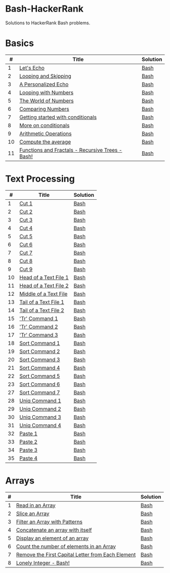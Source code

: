 # Bash-HackerRank 
Solutions to HackerRank Bash problems.

<h1>Basics</h1>

<table>
    <thead>
        <tr>
            <th>#</th>
            <th>Title</th>
            <th>Solution</th>
        </tr>
    </thead>
    <tbody>
        <tr>
            <td>1</td>
            <td><a href="https://www.hackerrank.com/challenges/bash-tutorials-lets-echo/problem">Let's Echo</a></td>
            <td><a href="https://github.com/djeada/Bash-HackerRank/blob/main/src/Basics/lets_echo.sh">Bash</a></td>
        </tr>
        <tr>
            <td>2</td>
            <td><a href="https://www.hackerrank.com/challenges/bash-tutorials---looping-and-skipping/problem">Looping and Skipping</a></td>
            <td><a href="https://github.com/djeada/Bash-HackerRank/blob/main/src/Basics/looping_and_skipping.sh">Bash</a></td>
        </tr>
        <tr>
            <td>3</td>
            <td><a href="https://www.hackerrank.com/challenges/bash-tutorials---a-personalized-echo/problem">A Personalized Echo</a></td>
            <td><a href="https://github.com/djeada/Bash-HackerRank/blob/main/src/Basics/personalized_echo.sh">Bash</a></td>
        </tr>
        <tr>
            <td>4</td>
            <td><a href="https://www.hackerrank.com/challenges/bash-tutorials---looping-with-numbers/problem">Looping with Numbers</a></td>
            <td><a href="https://github.com/djeada/Bash-HackerRank/blob/main/src/Basics/looping_with_numbers.sh">Bash</a></td>
        </tr>
        <tr>
            <td>5</td>
            <td><a href="https://www.hackerrank.com/challenges/bash-tutorials---the-world-of-numbers/problem">The World of Numbers</a></td>
            <td><a href="https://github.com/djeada/Bash-HackerRank/blob/main/src/Basics/world_of_numbers.sh">Bash</a></td>
        </tr>
        <tr>
            <td>6</td>
            <td><a href="https://www.hackerrank.com/challenges/bash-tutorials---comparing-numbers/problem">Comparing Numbers</a></td>
            <td><a href="https://github.com/djeada/Bash-HackerRank/blob/main/src/Basics/comparing_numbers.sh">Bash</a></td>
        </tr>
        <tr>
            <td>7</td>
            <td><a href="https://www.hackerrank.com/challenges/bash-tutorials---getting-started-with-conditionals/problem">Getting started with conditionals</a></td>
            <td><a href="https://github.com/djeada/Bash-HackerRank/blob/main/src/Basics/getting_started_with_conditionals.sh">Bash</a></td>
        </tr>
        <tr>
            <td>8</td>
            <td><a href="https://www.hackerrank.com/challenges/bash-tutorials---more-on-conditionals/problem">More on conditionals</a></td>
            <td><a href="https://github.com/djeada/Bash-HackerRank/blob/main/src/Basics/more_on_conditionals.sh">Bash</a></td>
        </tr>
        <tr>
            <td>9</td>
            <td><a href="https://www.hackerrank.com/challenges/bash-tutorials---arithmetic-operations/problem">Arithmetic Operations</td>
        <td><a href="https://github.com/djeada/Bash-HackerRank/blob/main/src/Basics/arithmetic_operations.sh">Bash</a></td>
        </tr>
        <tr>
            <td>10</td>
            <td><a href="https://www.hackerrank.com/challenges/bash-tutorials---compute-the-average/problem">Compute the average</a></td>
            <td><a href="https://github.com/djeada/Bash-HackerRank/blob/main/src/Basics/compute_the_average.sh">Bash</a></td>
        </tr>
        <tr>
            <td>11</td>
            <td><a href="https://www.hackerrank.com/challenges/fractal-trees-all/problem">Functions and Fractals - Recursive Trees - Bash!</a></td>
            <td><a href="">Bash</a></td>
        </tr>
    </tbody>
</table>

<h1>Text Processing</h1>

<table>
    <thead>
        <tr>
            <th>#</th>
            <th>Title</th>
            <th>Solution</th>
        </tr>
    </thead>
    <tbody>
        <tr>
            <td>1</td>
            <td><a href="https://www.hackerrank.com/challenges/text-processing-cut-1/problem">Cut 1</a></td>
            <td><a href="https://github.com/djeada/Bash-HackerRank/blob/main/src/TextProcessing/cut_1.sh">Bash</a></td>
        </tr>
        <tr>
            <td>2</td>
            <td><a href="https://www.hackerrank.com/challenges/text-processing-cut-2/problem">Cut 2</a></td>
            <td><a href="https://github.com/djeada/Bash-HackerRank/blob/main/src/TextProcessing/cut_2.sh">Bash</a></td>
        </tr>
        <tr>
            <td>3</td>
            <td><a href="https://www.hackerrank.com/challenges/text-processing-cut-3/problem">Cut 3</a></td>
            <td><a href="https://github.com/djeada/Bash-HackerRank/blob/main/src/TextProcessing/cut_3.sh">Bash</a></td>
        </tr>
        <tr>
            <td>4</td>
            <td><a href="https://www.hackerrank.com/challenges/text-processing-cut-4/problem">Cut 4</a></td>
            <td><a href="https://github.com/djeada/Bash-HackerRank/blob/main/src/TextProcessing/cut_4.sh">Bash</a></td>
        </tr>
        <tr>
            <td>5</td>
            <td><a href="https://www.hackerrank.com/challenges/text-processing-cut-5/problem">Cut 5</a></td>
            <td><a href="https://github.com/djeada/Bash-HackerRank/blob/main/src/TextProcessing/cut_5.sh">Bash</a></td>
        </tr>
        <tr>
            <td>6</td>
            <td><a href="https://www.hackerrank.com/challenges/text-processing-cut-6/problem">Cut 6</a></td>
            <td><a href="https://github.com/djeada/Bash-HackerRank/blob/main/src/TextProcessing/cut_6.sh">Bash</a></td>
        </tr>
        <tr>
            <td>7</td>
            <td><a href="https://www.hackerrank.com/challenges/text-processing-cut-7/problem">Cut 7</a></td>
            <td><a href="https://github.com/djeada/Bash-HackerRank/blob/main/src/TextProcessing/cut_7.sh">Bash</a></td>
        </tr>
        <tr>
            <td>8</td>
            <td><a href="https://www.hackerrank.com/challenges/text-processing-cut-8/problem">Cut 8</a></td>
            <td><a href="https://github.com/djeada/Bash-HackerRank/blob/main/src/TextProcessing/cut_8.sh">Bash</a></td>
        </tr>
        <tr>
            <td>9</td>
            <td><a href="https://www.hackerrank.com/challenges/text-processing-cut-9/problem">Cut 9</td>
        <td><a href="https://github.com/djeada/Bash-HackerRank/blob/main/src/TextProcessing/cut_9.sh">Bash</a></td>
        </tr>
        <tr>
            <td>10</td>
            <td><a href="https://www.hackerrank.com/challenges/text-processing-head-1/problem">Head of a Text File 1</a></td>
            <td><a href="https://github.com/djeada/Bash-HackerRank/blob/main/src/TextProcessing/head_1.sh">Bash</a></td>
        </tr>
        <tr>
            <td>11</td>
            <td><a href="https://www.hackerrank.com/challenges/text-processing-head-2/problem">Head of a Text File 2</a></td>
            <td><a href="https://github.com/djeada/Bash-HackerRank/blob/main/src/TextProcessing/head_2.sh">Bash</a></td>
        </tr>
        <tr>
            <td>12</td>
            <td><a href="https://www.hackerrank.com/challenges/text-processing-in-linux---the-middle-of-a-text-file/problem">Middle of a Text File</a></td>
            <td><a href="">Bash</a></td>
        </tr>
        <tr>
            <td>13</td>
            <td><a href="https://www.hackerrank.com/challenges/text-processing-tail-1/problem">Tail of a Text File 1</a></td>
            <td><a href="https://github.com/djeada/Bash-HackerRank/blob/main/src/TextProcessing/tail_1.sh">Bash</a></td>
        </tr>
        <tr>
            <td>14</td>
            <td><a href="https://www.hackerrank.com/challenges/text-processing-tail-2/problem">Tail of a Text File 2</a></td>
            <td><a href="https://github.com/djeada/Bash-HackerRank/blob/main/src/TextProcessing/tail_2.sh">Bash</a></td>
        </tr>
        <tr>
            <td>15</td>
            <td><a href="https://www.hackerrank.com/challenges/text-processing-tr-1/problem">'Tr' Command 1</a></td>
            <td><a href="https://github.com/djeada/Bash-HackerRank/blob/main/src/TextProcessing/tr_1.sh">Bash</a></td>
        </tr>
        <tr>
            <td>16</td>
            <td><a href="https://www.hackerrank.com/challenges/text-processing-tr-2/problem">'Tr' Command 2</a></td>
            <td><a href="https://github.com/djeada/Bash-HackerRank/blob/main/src/TextProcessing/tr_2.sh">Bash</a></td>
        </tr>
        <tr>
            <td>17</td>
            <td><a href="https://www.hackerrank.com/challenges/text-processing-tr-3/problem">'Tr' Command 3</a></td>
            <td><a href="https://github.com/djeada/Bash-HackerRank/blob/main/src/TextProcessing/tr_3.sh">Bash</a></td>
        </tr>
        <tr>
            <td>18</td>
            <td><a href="https://www.hackerrank.com/challenges/text-processing-sort-1/problem">Sort Command 1</a></td>
            <td><a href="https://github.com/djeada/Bash-HackerRank/blob/main/src/TextProcessing/sort_1.sh">Bash</a></td>
        </tr>
        <tr>
            <td>19</td>
            <td><a href="https://www.hackerrank.com/challenges/text-processing-sort-2/problem">Sort Command 2</a></td>
            <td><a href="https://github.com/djeada/Bash-HackerRank/blob/main/src/TextProcessing/sort_2.sh">Bash</a></td>
        </tr>
        <tr>
            <td>20</td>
            <td><a href="https://www.hackerrank.com/challenges/text-processing-sort-3/problem">Sort Command 3</a></td>
            <td><a href="https://github.com/djeada/Bash-HackerRank/blob/main/src/TextProcessing/sort_3.sh">Bash</a></td>
        </tr>
        <tr>
            <td>21</td>
            <td><a href="https://www.hackerrank.com/challenges/text-processing-sort-4/problem">Sort Command 4</a></td>
            <td><a href="https://github.com/djeada/Bash-HackerRank/blob/main/src/TextProcessing/sort_4.sh">Bash</a></td>
        </tr>
        <tr>
            <td>22</td>
            <td><a href="https://www.hackerrank.com/challenges/text-processing-sort-5/problem">Sort Command 5</a></td>
            <td><a href="https://github.com/djeada/Bash-HackerRank/blob/main/src/TextProcessing/sort_5.sh">Bash</a></td>
        </tr>
        <tr>
            <td>23</td>
            <td><a href="https://www.hackerrank.com/challenges/text-processing-sort-6/problem">Sort Command 6</a></td>
            <td><a href="https://github.com/djeada/Bash-HackerRank/blob/main/src/TextProcessing/sort_6.sh">Bash</a></td>
        </tr>
        <tr>
            <td>27</td>
            <td><a href="https://www.hackerrank.com/challenges/text-processing-sort-7/problem">Sort Command 7</a></td>
            <td><a href="https://github.com/djeada/Bash-HackerRank/blob/main/src/TextProcessing/sort_7.sh">Bash</a></td>
        </tr>
        <tr>
            <td>28</td>
            <td><a href="https://www.hackerrank.com/challenges/text-processing-in-linux-the-uniq-command-1/problem">Uniq Command 1</a></td>
            <td><a href="https://github.com/djeada/Bash-HackerRank/blob/main/src/TextProcessing/uniq_1.sh">Bash</a></td>
        </tr>
        <tr>
            <td>29</td>
            <td><a href="https://www.hackerrank.com/challenges/text-processing-in-linux-the-uniq-command-2/problem">Uniq Command 2</a></td>
            <td><a href="https://github.com/djeada/Bash-HackerRank/blob/main/src/TextProcessing/uniq_2.sh">Bash</a></td>
        </tr>
        <tr>
            <td>30</td>
            <td><a href="https://www.hackerrank.com/challenges/text-processing-in-linux-the-uniq-command-3/problem">Uniq Command 3</a></td>
            <td><a href="https://github.com/djeada/Bash-HackerRank/blob/main/src/TextProcessing/uniq_3.sh">Bash</a></td>
        </tr>
        <tr>
            <td>31</td>
            <td><a href="https://www.hackerrank.com/challenges/text-processing-in-linux-the-uniq-command-4/problem">Uniq Command 4</a></td>
            <td><a href="https://github.com/djeada/Bash-HackerRank/blob/main/src/TextProcessing/uniq_4.sh">Bash</a></td>
        </tr>
        <tr>
            <td>32</td>
            <td><a href="https://www.hackerrank.com/challenges/paste-1/problem">Paste 1</a></td>
            <td><a href="https://www.hackerrank.com/challenges/paste-1/problem">Bash</a></td>
        </tr>
        <tr>
            <td>33</td>
            <td><a href="https://www.hackerrank.com/challenges/paste-2/problem">Paste 2</a></td>
            <td><a href="https://www.hackerrank.com/challenges/paste-2/problem">Bash</a></td>
        </tr>
        <tr>
            <td>34</td>
            <td><a href="https://www.hackerrank.com/challenges/paste-3/problem">Paste 3</a></td>
            <td><a href="https://www.hackerrank.com/challenges/paste-3/problem">Bash</a></td>
        </tr>
        <tr>
            <td>35</td>
            <td><a href="https://www.hackerrank.com/challenges/paste-4/problem">Paste 4</a></td>
            <td><a href="https://www.hackerrank.com/challenges/paste-4/problem">Bash</a></td>
        </tr>
    </tbody>
</table>

<h1>Arrays</h1>

<table>
    <thead>
        <tr>
            <th>#</th>
            <th>Title</th>
            <th>Solution</th>
        </tr>
    </thead>
    <tbody>
        <tr>
            <td>1</td>
            <td><a href="https://www.hackerrank.com/challenges/bash-tutorials-read-in-an-array/problem">Read in an Array</a></td>
            <td><a href="https://github.com/djeada/Bash-HackerRank/blob/main/src/Arrays/read_array.sh">Bash</a></td>
        </tr>
        <tr>
            <td>2</td>
            <td><a href="https://www.hackerrank.com/challenges/bash-tutorials-slice-an-array/problem">Slice an Array</a></td>
            <td><a href="https://github.com/djeada/Bash-HackerRank/blob/main/src/Arrays/slice_array.sh">Bash</a></td>
        </tr>
        <tr>
            <td>3</td>
            <td><a href="https://www.hackerrank.com/challenges/bash-tutorials-filter-an-array-with-patterns/problem">Filter an Array with Patterns</a></td>
            <td><a href="https://github.com/djeada/Bash-HackerRank/blob/main/src/Arrays/filter.sh">Bash</a></td>
        </tr>
        <tr>
            <td>4</td>
            <td><a href="https://www.hackerrank.com/challenges/bash-tutorials-concatenate-an-array-with-itself/problem">Concatenate an array with itself</a></td>
            <td><a href="https://github.com/djeada/Bash-HackerRank/blob/main/src/Arrays/concat_array.sh">Bash</a></td>
        </tr>
        <tr>
            <td>5</td>
            <td><a href="https://www.hackerrank.com/challenges/bash-tutorials-display-the-third-element-of-an-array/problem">Display an element of an array</a></td>
            <td><a href="https://github.com/djeada/Bash-HackerRank/blob/main/src/Arrays/display_array.sh">Bash</a></td>
        </tr>
        <tr>
            <td>6</td>
            <td><a href="https://www.hackerrank.com/challenges/bash-tutorials-count-the-number-of-elements-in-an-array/problem">Count the number of elements in an Array</a></td>
            <td><a href="https://github.com/djeada/Bash-HackerRank/blob/main/src/Arrays/length.sh">Bash</a></td>
        </tr>
        <tr>
            <td>7</td>
            <td><a href="https://www.hackerrank.com/challenges/bash-tutorials-remove-the-first-capital-letter-from-each-array-element/problem">Remove the First Capital Letter from Each Element</a></td>
            <td><a href="https://github.com/djeada/Bash-HackerRank/blob/main/src/Arrays/first_capital_letter.sh">Bash</a></td>
        </tr>
        <tr>
            <td>8</td>
            <td><a href="https://www.hackerrank.com/challenges/lonely-integer-2/problem">Lonely Integer - Bash!</a></td>
            <td><a href="https://github.com/djeada/Bash-HackerRank/blob/main/src/Arrays/lonely_integer.sh">Bash</a></td>
        </tr>
    </tbody>
</table>
